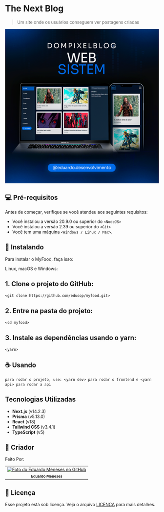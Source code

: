 # The Next Blog

> Um site onde os usuários conseguem ver postagens criadas

![project presentation](images/project-presentation.png)

## 💻 Pré-requisitos

Antes de começar, verifique se você atendeu aos seguintes requisitos:

- Você instalou a versão 20.9.0 ou superior do `<NodeJS>`
- Você instalou a versão 2.39 ou superior do `<Git>`
- Você tem uma máquina `<Windows / Linux / Mac>`.

## 🚀 Instalando

Para instalar o MyFood, faça isso:

Linux, macOS e Windows:

## 1. Clone o projeto do GitHub:

```
<git clone https://github.com/eduoop/myfood.git>
```

## 2. Entre na pasta do projeto:

```
<cd myfood>
```

## 3. Instale as dependências usando o yarn:

```
<yarn>
```


## ☕ Usando

```
para rodar o projeto, use: <yarn dev> para rodar o frontend e <yarn api> para rodar a api
```


## Tecnologias Utilizadas

- **Next.js** (v14.2.3)
- **Prisma** (v5.13.0)
- **React** (v18)
- **Tailwind CSS** (v3.4.1)
- **TypeScript** (v5)

## 🤝 Criador

Feito Por:

<table>
  <tr>
    <td align="center">
      <a href="#" title="defina o titulo do link">
        <img src="https://avatars.githubusercontent.com/u/85969484?s=400&u=b0e89e575a7cb91fc9f8a69e126a9d7587aa9478&v=4" width="100px;" alt="Foto do Eduardo Meneses no GitHub"/><br>
        <sub>
          <b>Eduardo Meneses</b>
        </sub>
      </a>
    </td>
  </tr>
</table>

## 📝 Licença

Esse projeto está sob licença. Veja o arquivo [LICENÇA](LICENSE.md) para mais detalhes.